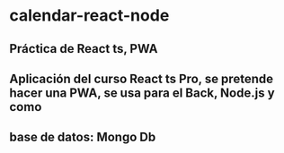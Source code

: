 # calendar-react-node
## Práctica de React ts, PWA

## Aplicación del curso React ts Pro, se pretende hacer una PWA, se usa para el Back, Node.js y como 
## base de datos: Mongo Db
